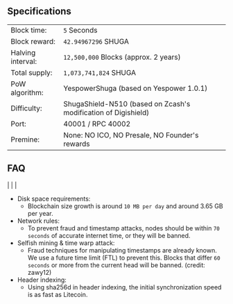 Specifications
--------------
| | |
------------|------------
Block time: | `5` Seconds
Block reward: | `42.94967296` SHUGA
Halving interval: | `12,500,000` Blocks (approx. 2 years)
Total supply: | `1,073,741,824` SHUGA
PoW algorithm: | YespowerShuga (based on Yespower 1.0.1)
Difficulty: | ShugaShield-N510 (based on Zcash's modification of Digishield)
Port: | 40001 / RPC 40002
Premine: | None: NO ICO, NO Presale, NO Founder's rewards

FAQ
--------------
| | |
- Disk space requirements:
  * Blockchain size growth is around `10 MB per day` and around 3.65 GB per year.
- Network rules:
  * To prevent fraud and timestamp attacks, nodes should be within `70 seconds` of accurate internet time, or they will be banned.
- Selfish mining & time warp attack:
  * Fraud techniques for manipulating timestamps are already known. We use a future time limit (FTL) to prevent this. Blocks that differ `60 seconds` or more from the current head will be banned. (credit: zawy12)
- Header indexing:
  * Using sha256d in header indexing, the initial synchronization speed is as fast as Litecoin.